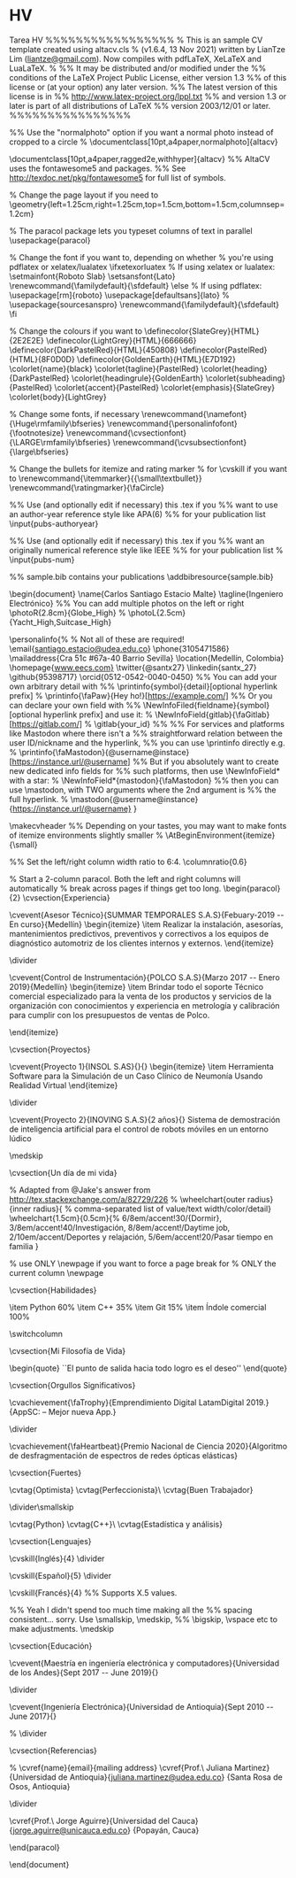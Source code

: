 # HV
Tarea HV
%%%%%%%%%%%%%%%%%
% This is an sample CV template created using altacv.cls
% (v1.6.4, 13 Nov 2021) written by LianTze Lim (liantze@gmail.com). Now compiles with pdfLaTeX, XeLaTeX and LuaLaTeX.
%
%% It may be distributed and/or modified under the
%% conditions of the LaTeX Project Public License, either version 1.3
%% of this license or (at your option) any later version.
%% The latest version of this license is in
%%    http://www.latex-project.org/lppl.txt
%% and version 1.3 or later is part of all distributions of LaTeX
%% version 2003/12/01 or later.
%%%%%%%%%%%%%%%%

%% Use the "normalphoto" option if you want a normal photo instead of cropped to a circle
% \documentclass[10pt,a4paper,normalphoto]{altacv}

\documentclass[10pt,a4paper,ragged2e,withhyper]{altacv}
%% AltaCV uses the fontawesome5 and packages.
%% See http://texdoc.net/pkg/fontawesome5 for full list of symbols.

% Change the page layout if you need to
\geometry{left=1.25cm,right=1.25cm,top=1.5cm,bottom=1.5cm,columnsep=1.2cm}

% The paracol package lets you typeset columns of text in parallel
\usepackage{paracol}

% Change the font if you want to, depending on whether
% you're using pdflatex or xelatex/lualatex
\ifxetexorluatex
  % If using xelatex or lualatex:
  \setmainfont{Roboto Slab}
  \setsansfont{Lato}
  \renewcommand{\familydefault}{\sfdefault}
\else
  % If using pdflatex:
  \usepackage[rm]{roboto}
  \usepackage[defaultsans]{lato}
  % \usepackage{sourcesanspro}
  \renewcommand{\familydefault}{\sfdefault}
\fi

% Change the colours if you want to
\definecolor{SlateGrey}{HTML}{2E2E2E}
\definecolor{LightGrey}{HTML}{666666}
\definecolor{DarkPastelRed}{HTML}{450808}
\definecolor{PastelRed}{HTML}{8F0D0D}
\definecolor{GoldenEarth}{HTML}{E7D192}
\colorlet{name}{black}
\colorlet{tagline}{PastelRed}
\colorlet{heading}{DarkPastelRed}
\colorlet{headingrule}{GoldenEarth}
\colorlet{subheading}{PastelRed}
\colorlet{accent}{PastelRed}
\colorlet{emphasis}{SlateGrey}
\colorlet{body}{LightGrey}

% Change some fonts, if necessary
\renewcommand{\namefont}{\Huge\rmfamily\bfseries}
\renewcommand{\personalinfofont}{\footnotesize}
\renewcommand{\cvsectionfont}{\LARGE\rmfamily\bfseries}
\renewcommand{\cvsubsectionfont}{\large\bfseries}


% Change the bullets for itemize and rating marker
% for \cvskill if you want to
\renewcommand{\itemmarker}{{\small\textbullet}}
\renewcommand{\ratingmarker}{\faCircle}

%% Use (and optionally edit if necessary) this .tex if you
%% want to use an author-year reference style like APA(6)
%% for your publication list
\input{pubs-authoryear}

%% Use (and optionally edit if necessary) this .tex if you
%% want an originally numerical reference style like IEEE
%% for your publication list
% \input{pubs-num}

%% sample.bib contains your publications
\addbibresource{sample.bib}

\begin{document}
\name{Carlos Santiago Estacio Malte}
\tagline{Ingeniero Electrónico}
%% You can add multiple photos on the left or right
\photoR{2.8cm}{Globe_High}
% \photoL{2.5cm}{Yacht_High,Suitcase_High}

\personalinfo{%
  % Not all of these are required!
  \email{santiago.estacio@udea.edu.co}
  \phone{3105471586}
  \mailaddress{Cra 51c #67a-40 Barrio Sevilla}
  \location{Medellín, Colombia}
  \homepage{www.eecs.com}
  \twitter{@santx27}
  \linkedin{santx_27}
  \github{95398717}
  \orcid{0512-0542-0040-0450}
  %% You can add your own arbitrary detail with
  %% \printinfo{symbol}{detail}[optional hyperlink prefix]
  % \printinfo{\faPaw}{Hey ho!}[https://example.com/]
  %% Or you can declare your own field with
  %% \NewInfoFiled{fieldname}{symbol}[optional hyperlink prefix] and use it:
  % \NewInfoField{gitlab}{\faGitlab}[https://gitlab.com/]
  % \gitlab{your_id}
  %%
  %% For services and platforms like Mastodon where there isn't a
  %% straightforward relation between the user ID/nickname and the hyperlink,
  %% you can use \printinfo directly e.g.
  % \printinfo{\faMastodon}{@username@instace}[https://instance.url/@username]
  %% But if you absolutely want to create new dedicated info fields for
  %% such platforms, then use \NewInfoField* with a star:
  % \NewInfoField*{mastodon}{\faMastodon}
  %% then you can use \mastodon, with TWO arguments where the 2nd argument is
  %% the full hyperlink.
  % \mastodon{@username@instance}{https://instance.url/@username}
}

\makecvheader
%% Depending on your tastes, you may want to make fonts of itemize environments slightly smaller
% \AtBeginEnvironment{itemize}{\small}

%% Set the left/right column width ratio to 6:4.
\columnratio{0.6}

% Start a 2-column paracol. Both the left and right columns will automatically
% break across pages if things get too long.
\begin{paracol}{2}
\cvsection{Experiencia}

\cvevent{Asesor Técnico}{SUMMAR TEMPORALES S.A.S}{Febuary-2019 -- En curso}{Medellín}
\begin{itemize}
\item Realizar la instalación, asesorías, mantenimientos predictivos, preventivos y correctivos a los equipos de diagnóstico automotriz de los clientes internos y externos.
\end{itemize}

\divider

\cvevent{Control de Instrumentación}{POLCO S.A.S}{Marzo 2017 -- Enero 2019}{Medellín}
\begin{itemize}
\item Brindar todo el soporte Técnico comercial especializado para la venta de los productos y servicios de la organización con conocimientos y experiencia en metrología y calibración para cumplir con los presupuestos de ventas de Polco.

\end{itemize}

\cvsection{Proyectos}

\cvevent{Proyecto 1}{INSOL S.AS}{}{}
\begin{itemize}
\item Herramienta Software para la Simulación de un Caso Clínico de Neumonía Usando Realidad Virtual
\end{itemize}

\divider

\cvevent{Proyecto 2}{INOVING S.A.S}{2 años}{}
Sistema de demostración de inteligencia artificial para el control de robots móviles en un entorno lúdico

\medskip

\cvsection{Un día de mi vida}

% Adapted from @Jake's answer from http://tex.stackexchange.com/a/82729/226
% \wheelchart{outer radius}{inner radius}{
% comma-separated list of value/text width/color/detail}
\wheelchart{1.5cm}{0.5cm}{%
  6/8em/accent!30/{Dormir},
  3/8em/accent!40/Investigación,
  8/8em/accent!/Daytime job,
  2/10em/accent/Deportes y relajación,
  5/6em/accent!20/Pasar tiempo en familia
}

% use ONLY \newpage if you want to force a page break for
% ONLY the current column
\newpage

\cvsection{Habilidades}

\item Python 60%
\item C++ 35%
\item Git 15%
\item Índole comercial 100%


\switchcolumn

\cvsection{Mi Filosofía de Vida}

\begin{quote}
``El punto de salida hacia todo logro es el deseo''
\end{quote}

\cvsection{Orgullos Significativos}

\cvachievement{\faTrophy}{Emprendimiento Digital LatamDigital 2019.}{AppSC:  – Mejor nueva App.}


\divider

\cvachievement{\faHeartbeat}{Premio Nacional de Ciencia 2020}{Algoritmo de desfragmentación de espectros de redes ópticas elásticas}

\cvsection{Fuertes}

\cvtag{Optimista}
\cvtag{Perfeccionista}\\
\cvtag{Buen Trabajador}

\divider\smallskip

\cvtag{Python}
\cvtag{C++}\\
\cvtag{Estadística y análisis}

\cvsection{Lenguajes}

\cvskill{Inglés}{4}
\divider

\cvskill{Español}{5}
\divider

\cvskill{Francés}{4} %% Supports X.5 values.

%% Yeah I didn't spend too much time making all the
%% spacing consistent... sorry. Use \smallskip, \medskip,
%% \bigskip, \vspace etc to make adjustments.
\medskip

\cvsection{Educación}


\cvevent{Maestría en ingeniería electrónica y computadores}{Universidad de los Andes}{Sept 2017 -- June 2019}{}

\divider

\cvevent{Ingeniería Electrónica}{Universidad de Antioquia}{Sept 2010 -- June 2017}{}

% \divider

\cvsection{Referencias}

% \cvref{name}{email}{mailing address}
\cvref{Prof.\ Juliana Martinez}{Universidad de Antioquia}{juliana.martinez@udea.edu.co}
{Santa Rosa de Osos, Antioquia}

\divider

\cvref{Prof.\ Jorge Aguirre}{Universidad del Cauca}{jorge.aguirre@unicauca.edu.co}
{Popayán, Cauca}


\end{paracol}


\end{document}
